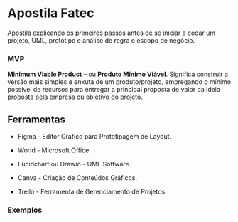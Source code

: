 
# Apostila Fatec

Apostila explicando os primeiros passos antes de se iniciar a codar um projeto, UML, protótipo e análise de regra e escopo de negócio.

### MVP

**Minimum Viable Product** – ou **Produto Mínimo Viável**. Significa construir a versão mais simples e enxuta de um produto/projeto, empregando o mínimo possível de recursos para entregar a principal proposta de valor da ideia proposta pela empresa ou objetivo do projeto. 

## Ferramentas

- Figma - Editor Gráfico para Prototipagem de Layout.

- World - Microsoft Office.

- Lucidchart ou Drawio - UML Software.

- Canva - Criação de Conteúdos Gráficos.

- Trello - Ferramenta de Gerenciamento de Projetos.

### Exemplos 
